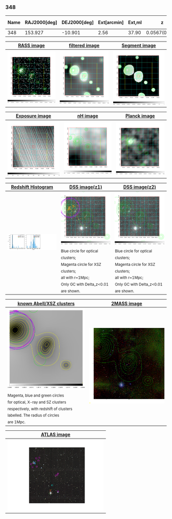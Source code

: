 <div STYLE="page-break-after: always;"></div>

### 348

|Name|RAJ2000[deg]|DEJ2000[deg] |Ext[arcmin]| Ext,ml | z | z_src| C|GC(XSZ,Delta_z<0.01)| GC(OPT,Delta_z<0.01)|GC| R_sig[arcmin] | R500[arcmin] | R500[Mpc]| CRsig[c/s] | CR500[c/s] |L500[1E44 erg/s]|F500[1E-12 erg/s/cm^2]| M500[1E14 Msun]|Tx[keV]|Cnt_sig|Beta|Rc[arcmin]|Comment|Alias|
|---|---|---|---|---|---|------|---|--------|---------|----------|---|---|---|---|---|---|---|---|---|---|---|---|---|---|
|348| 153.927| -10.901| 2.56| 37.90| 0.0567(0.005)| z1,| G| -| -| W| 29.638| 12.160| 0.802| 0.368(0.055)| 0.335(0.050)| 0.448(0.068)| 5.843(0.880)| 1.55(0.12)| 2.86(0.14)| 272.9| 0.505(-0.004+0.009)| 3.596(-0.298+0.345)| -| t101|

|[RASS image](../image/348/348_img.pdf)|[filtered image](../image/348/348_fil.pdf)|[Segment image](../image/348/348_seg.pdf)|
|-------------------|--------------------|-------------------|
| <img src="../image/348/348_img.png" width="300">  | <img src="../image/348/348_fil.png" width="300">   | <img src="../image/348/348_seg.png" width="300">  |

|[Exposure image](../image/348/348_mex.pdf)| [nH image](../image/348/348_nh.pdf)| [Planck image](../image/348/348_p.pdf)|
|-------------------|--------------------|-------------------|
|<img src="../image/348/348_mex.png" width="300">   | <img src="../image/348/348_nh.png" width="300">    | <img src="../image/348/348_p.png" width="300"> |

|[Redshift Histogram](../image/348/348_zg.pdf) | [DSS image(z1)](../image/348/348_dss_z1.pdf)      |  [DSS image(z2)](../image/348/348_dss_z2.pdf)    |
|-------------------|--------------------|-------------------|
|<img src="../image/348/348_zg.png" width="300"> |<img src="../image/348/348_dss_z1.png" width="300"> <sub><br>Blue circle for optical clusters; <br>Magenta circle for XSZ clusters; <br>all with r=1Mpc; <br>Only GC with Delta_z<0.01 are shown. </sub>| <img src="../image/348/348_dss_z2.png" width="300"><sub><br>Blue circle for optical clusters; <br>Magenta circle for XSZ clusters; <br>all with r=1Mpc; <br>Only GC with Delta_z<0.01 are shown. </sub> |

|[known Abell/XSZ clusters](../image/348/348_gc.pdf) | [2MASS image](../image/348/348_2mass.pdf)      |
|-------------------|-------------------|
|<img src=../image/348/348_gc.png width="300"> <br><sub>Magenta, blue and green circles <br>for optical, X-ray and SZ clusters <br>respectively, with redshift of clusters <br>labelled. The radius of circles <br>are 1Mpc.</sub>|<img src="../image/348/348_2mass.png" width="300">  |

|[ATLAS image](../image/348/348_s.pdf)        |
|-------------------|
| <img src="../image/348/348_s.pdf" width="300">  |
